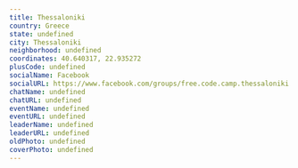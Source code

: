 ```yaml
---
title: Thessaloniki
country: Greece
state: undefined
city: Thessaloniki
neighborhood: undefined
coordinates: 40.640317, 22.935272
plusCode: undefined
socialName: Facebook
socialURL: https://www.facebook.com/groups/free.code.camp.thessaloniki
chatName: undefined
chatURL: undefined
eventName: undefined
eventURL: undefined
leaderName: undefined
leaderURL: undefined
oldPhoto: undefined
coverPhoto: undefined
---
```

